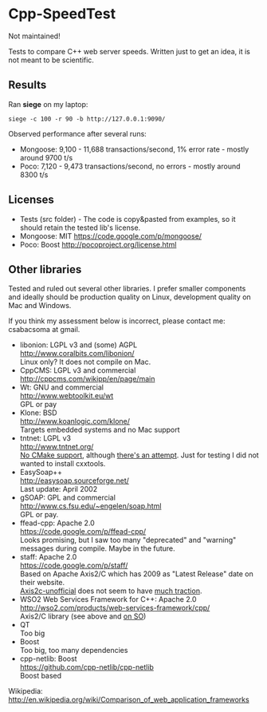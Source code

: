 # Cpp-SpeedTest

Not maintained!

Tests to compare C++ web server speeds.
Written just to get an idea, it is not meant to be scientific.

## Results

Ran **siege** on my laptop:

    siege -c 100 -r 90 -b http://127.0.0.1:9090/

Observed performance after several runs:

* Mongoose: 9,100 - 11,688 transactions/second, 1% error rate - mostly around 9700 t/s
* Poco:     7,120 - 9,473 transactions/second, no errors - mostly around 8300 t/s


## Licenses

* Tests (src folder) - The code is copy&pasted from examples, so it should retain the tested lib's license.
* Mongoose: MIT https://code.google.com/p/mongoose/
* Poco: Boost http://pocoproject.org/license.html

## Other libraries

Tested and ruled out several other libraries. I prefer smaller components and ideally should be production quality on Linux, development quality on Mac and Windows.

If you think my assessment below is incorrect, please contact me: csabacsoma at gmail.

* libonion: LGPL v3 and (some) AGPL <br>http://www.coralbits.com/libonion/ <br>Linux only? It does not compile on Mac.
* CppCMS: LGPL v3 and commercial<br> http://cppcms.com/wikipp/en/page/main
* Wt: GNU and commercial<br> http://www.webtoolkit.eu/wt<br> GPL or pay
* Klone: BSD<br> http://www.koanlogic.com/klone/<br> Targets embedded systems and no Mac support
* tntnet: LGPL v3<br>http://www.tntnet.org/<br> [No CMake support](http://www.mail-archive.com/tntnet-general@lists.sourceforge.net/msg00583.html), although [there's an attempt](http://stackoverflow.com/questions/16193343/cmake-with-regarding-generated-files). Just for testing I did not wanted to install cxxtools.
* EasySoap++<br>http://easysoap.sourceforge.net/<br>Last update: April 2002
* gSOAP: GPL and commercial<br>http://www.cs.fsu.edu/~engelen/soap.html<br>GPL or pay.
* ffead-cpp: Apache 2.0<br>https://code.google.com/p/ffead-cpp/<br>Looks promising, but I saw too many "deprecated" and "warning" messages during compile. Maybe in the future.
* staff: Apache 2.0<br>https://code.google.com/p/staff/<br>Based on Apache Axis2/C which has 2009 as "Latest Release" date on their website. <br>[Axis2c-unofficial](https://code.google.com/p/axis2c-unofficial/) does not seem to have [much traction](https://groups.google.com/forum/?fromgroups#!forum/axis2c-unofficial).
* WSO2 Web Services Framework for C++: Apache 2.0 <br>http://wso2.com/products/web-services-framework/cpp/ <br>Axis2/C library (see above and [on SO](http://stackoverflow.com/questions/15748975/how-do-i-compile-wso2-web-services-framework-c-for-64-bit-windows))
* QT <br> Too big
* Boost <br> Too big, too many dependencies
* cpp-netlib: Boost <br> https://github.com/cpp-netlib/cpp-netlib<br> Boost based

Wikipedia: http://en.wikipedia.org/wiki/Comparison_of_web_application_frameworks
